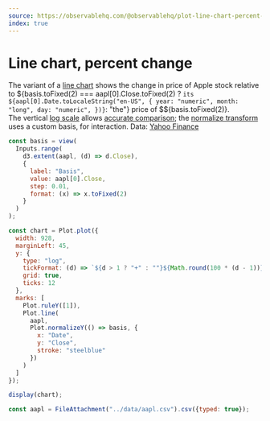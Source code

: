 ```yaml
---
source: https://observablehq.com/@observablehq/plot-line-chart-percent-change
index: true
---
```


# Line chart, percent change

The variant of a [line chart](./simple-line-chart) shows the change in price of Apple stock relative to ${basis.toFixed(2) === aapl[0].Close.toFixed(2) ? `its ${aapl[0].Date.toLocaleString("en-US", {
  year: "numeric",
  month: "long",
  day: "numeric",
})}`: "the"} price of $${basis.toFixed(2)}. <br>The vertical [log scale](https://observablehq.com/plot/features/scales#continuous-scales) allows [accurate comparison](../d3/methods-of-comparison-compared); the [normalize transform](https://observablehq.com/plot/transforms/normalize) uses a custom basis, for interaction. Data: [Yahoo Finance](https://finance.yahoo.com/lookup)

```js
const basis = view(
  Inputs.range(
    d3.extent(aapl, (d) => d.Close),
    {
      label: "Basis",
      value: aapl[0].Close,
      step: 0.01,
      format: (x) => x.toFixed(2)
    }
  )
);
```

```js echo
const chart = Plot.plot({
  width: 928,
  marginLeft: 45,
  y: {
    type: "log",
    tickFormat: (d) => `${d > 1 ? "+" : ""}${Math.round(100 * (d - 1))}%`,
    grid: true,
    ticks: 12
  },
  marks: [
    Plot.ruleY([1]),
    Plot.line(
      aapl,
      Plot.normalizeY(() => basis, {
        x: "Date",
        y: "Close",
        stroke: "steelblue"
      })
    )
  ]
});

display(chart);
```

```js echo
const aapl = FileAttachment("../data/aapl.csv").csv({typed: true});
```
